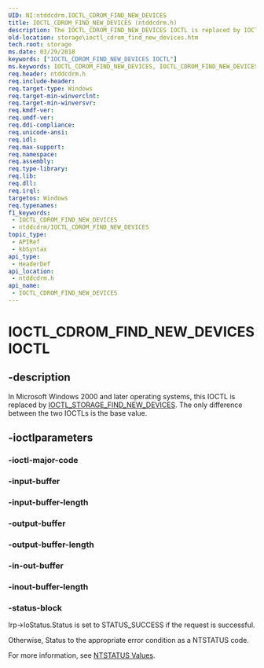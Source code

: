 ```yaml
---
UID: NI:ntddcdrm.IOCTL_CDROM_FIND_NEW_DEVICES
title: IOCTL_CDROM_FIND_NEW_DEVICES (ntddcdrm.h)
description: The IOCTL_CDROM_FIND_NEW_DEVICES IOCTL is replaced by IOCTL_STORAGE_FIND_NEW_DEVICES In Microsoft Windows 2000 and later operating systems.
old-location: storage\ioctl_cdrom_find_new_devices.htm
tech.root: storage
ms.date: 03/29/2018
keywords: ["IOCTL_CDROM_FIND_NEW_DEVICES IOCTL"]
ms.keywords: IOCTL_CDROM_FIND_NEW_DEVICES, IOCTL_CDROM_FIND_NEW_DEVICES control, IOCTL_CDROM_FIND_NEW_DEVICES control code [Storage Devices], k307_80deb95c-40d4-4e22-969e-da0df49599a4.xml, ntddcdrm/IOCTL_CDROM_FIND_NEW_DEVICES, storage.ioctl_cdrom_find_new_devices
req.header: ntddcdrm.h
req.include-header: 
req.target-type: Windows
req.target-min-winverclnt: 
req.target-min-winversvr: 
req.kmdf-ver: 
req.umdf-ver: 
req.ddi-compliance: 
req.unicode-ansi: 
req.idl: 
req.max-support: 
req.namespace: 
req.assembly: 
req.type-library: 
req.lib: 
req.dll: 
req.irql: 
targetos: Windows
req.typenames: 
f1_keywords:
 - IOCTL_CDROM_FIND_NEW_DEVICES
 - ntddcdrm/IOCTL_CDROM_FIND_NEW_DEVICES
topic_type:
 - APIRef
 - kbSyntax
api_type:
 - HeaderDef
api_location:
 - ntddcdrm.h
api_name:
 - IOCTL_CDROM_FIND_NEW_DEVICES
---
```


# IOCTL_CDROM_FIND_NEW_DEVICES IOCTL


## -description

In Microsoft Windows 2000 and later operating systems, this IOCTL is replaced by <a href="/windows-hardware/drivers/ddi/ntddstor/ni-ntddstor-ioctl_storage_find_new_devices">IOCTL_STORAGE_FIND_NEW_DEVICES</a>. The only difference between the two IOCTLs is the base value.

## -ioctlparameters

### -ioctl-major-code

### -input-buffer

### -input-buffer-length

### -output-buffer

### -output-buffer-length

### -in-out-buffer

### -inout-buffer-length

### -status-block

Irp->IoStatus.Status is set to STATUS_SUCCESS if the request is successful.

Otherwise, Status to the appropriate error condition as a NTSTATUS code. 

For more information, see [NTSTATUS Values](/windows-hardware/drivers/kernel/ntstatus-values).
